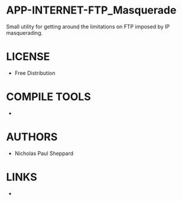 APP-INTERNET-FTP_Masquerade
===========================

Small utility for getting around the limitations on FTP imposed by IP masquerading.


LICENSE
===============
* Free Distribution

COMPILE TOOLS
===============
* 

AUTHORS
===============
* Nicholas Paul Sheppard

LINKS
===============
* 
